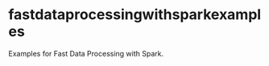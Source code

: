 fastdataprocessingwithsparkexamples
===================================

Examples for Fast Data Processing with Spark.
